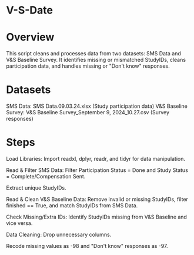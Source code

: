 # V-S-Date

# Overview
This script cleans and processes data from two datasets: SMS Data and V&S Baseline Survey. It identifies missing or mismatched StudyIDs, cleans participation data, and handles missing or "Don't know" responses.

# Datasets
SMS Data: SMS Data.09.03.24.xlsx (Study participation data)
V&S Baseline Survey: V&S Baseline Survey_September 9, 2024_10.27.csv (Survey responses)

# Steps
Load Libraries: Import readxl, dplyr, readr, and tidyr for data manipulation.

Read & Filter SMS Data:
Filter Participation Status = Done and Study Status = Complete/Compensation Sent.

Extract unique StudyIDs.

Read & Clean V&S Baseline Data:
Remove invalid or missing StudyIDs, filter finished == True, and match StudyIDs from SMS Data.

Check Missing/Extra IDs:
Identify StudyIDs missing from V&S Baseline and vice versa.

Data Cleaning:
Drop unnecessary columns.

Recode missing values as -98 and "Don't know" responses as -97.

